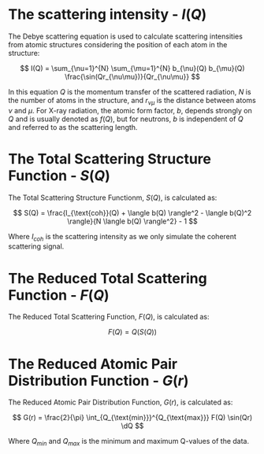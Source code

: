 # The scattering intensity - $I(Q)$

The Debye scattering equation is used to calculate scattering intensities from atomic structures considering the position of each atom in the structure:

$$
I(Q) = \sum_{\nu=1}^{N} \sum_{\mu=1}^{N} b_{\nu}(Q) b_{\mu}(Q) \frac{\sin(Qr_{\nu\mu})}{Qr_{\nu\mu}}
$$

In this equation $Q$ is the momentum transfer of the scattered radiation, $N$ is the number of atoms in the structure, and $r_{\nu\mu}$ is the distance between atoms $\nu$ and $\mu$. For X-ray radiation, the atomic form factor, $b$, depends strongly on $Q$ and is usually denoted as $f(Q)$, but for neutrons, $b$ is independent of $Q$ and referred to as the scattering length. 

# The Total Scattering Structure Function - $S(Q)$

The Total Scattering Structure Functionm, $S(Q)$, is calculated as:

$$
S(Q) = \frac{I_{\text{coh}}(Q) + \langle b(Q) \rangle^2 - \langle b(Q)^2 \rangle}{N \langle b(Q) \rangle^2} - 1
$$

Where $I_{coh}$ is the scattering intensity as we only simulate the coherent scattering signal.

# The Reduced Total Scattering Function - $F(Q)$

The Reduced Total Scattering Function, $F(Q)$, is calculated as:

$$
F(Q) = Q \left( S(Q) \right)
$$

# The Reduced Atomic Pair Distribution Function - $G(r)$

The Reduced Atomic Pair Distribution Function, $G(r)$, is calculated as:

$$
G(r) = \frac{2}{\pi} \int_{Q_{\text{min}}}^{Q_{\text{max}}} F(Q) \sin(Qr) \dQ
$$

Where $Q_{min}$ and $Q_{max}$ is the minimum and maximum Q-values of the data.